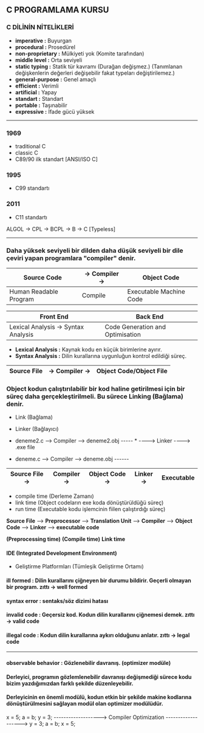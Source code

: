 ## C PROGRAMLAMA KURSU

### C DİLİNİN NİTELİKLERİ

* **imperative :** Buyurgan
* **procedural :** Prosedürel
* **non-proprietary :** Mülkiyeti yok (Komite tarafından)
* **middle level :** Orta seviyeli
* **static typing :** Statik tür kavramı (Durağan değişmez.) (Tanımlanan değişkenlerin değerleri değişebilir fakat typeları değiştirilemez.)
* **general-purpose :** Genel amaçlı
* **efficient :** Verimli
* **artificial :** Yapay
* **standart :** Standart
* **portable :** Taşınabilir
* **expressive :** İfade gücü yüksek
-------------------------------------------------------------------------------------------------------------------------------------------------------------------------------------------------------
### 1969
* traditional C
* classic C
* C89/90 ilk standart [ANSI/ISO C]

### 1995 
* C99 standartı

### 2011
* C11 standartı 

ALGOL -> CPL -> BCPL -> B -> C    [Typeless]

-------------------------------------------------------------------------------------------------------------------------------------------------------------------------------------------------------

### Daha yüksek seviyeli bir dilden daha düşük seviyeli bir dile çeviri yapan programlara "compiler" denir.


| Source Code | -> Compiler -> | Object Code |
|--|--|--|
| Human Readable Program | Compile |Executable Machine Code |

| Front End | Back End |
|--|--|
| Lexical Analysis -> Syntax Analysis | Code Generation and Optimisation |

* **Lexical Analysis :** Kaynak kodu en küçük birimlerine ayırır.
* **Syntax Analysis :** Dilin kurallarına uygunluğun kontrol edildiği süreç.

| Source File | -> Compiler -> | Object Code/Object File |
|--|--|--|


### Object kodun çalıştırılabilir bir kod haline getirilmesi için bir süreç daha gerçekleştirilmeli. Bu sürece Linking (Bağlama) denir.

* Link (Bağlama)
* Linker (Bağlayıcı)

* deneme2.c --> Compiler --> deneme2.obj -----
                                             * ----> Linker ----> .exe file 
* deneme.c  --> Compiler --> deneme.obj ------ 


| Source File -> | Compiler -> | Object Code -> | Linker -> | Executable |
|--|--|--|--|--|

* compile time (Derleme Zamanı)
* link time (Object codeların exe koda dönüştürüldüğü süreç)
* run time (Executable kodu işlemcinin fiilen çalıştırdığı süreç)

**Source File** --> **Preprocessor** --> **Translation Unit** --> **Compiler** --> **Object Code** --> **Linker** --> **executable code**

**(Preprocessing time)**
**(Compile time)**
**Link time**

#### IDE (Integrated Development Environment)
* Geliştirme Platformları (Tümleşik Geliştirme Ortamı)

#### ill formed   : Dilin kurallarını çiğneyen bir durumu bildirir. Geçerli olmayan bir program. zıttı -> well formed
#### syntax error : sentaks/söz dizimi hatası
#### invalid code : Geçersiz kod. Kodun dilin kurallarını çiğnemesi demek. zıttı -> valid code
#### illegal code : Kodun dilin kurallarına aykırı olduğunu anlatır. zıttı -> legal code

-------------------------------------------------------------------------------------------------------------------------------------------------------------------------------------------------------

#### observable behavior : Gözlenebilir davranış. (optimizer modüle)

#### Derleyici, programın gözlemlenebilir davranışı değişmediği sürece kodu bizim yazdığımızdan farklı şekilde düzenleyebilir.

#### Derleyicinin en önemli modülü, kodun etkin bir şekilde makine kodlarına dönüştürülmesini sağlayan modül olan optimizer modülüdür.

x = 5;                                                                         a = b;
y = 3;        -------------------> Compiler Optimization ------------------->  y = 3;
a = b;                                                                         x = 5;






